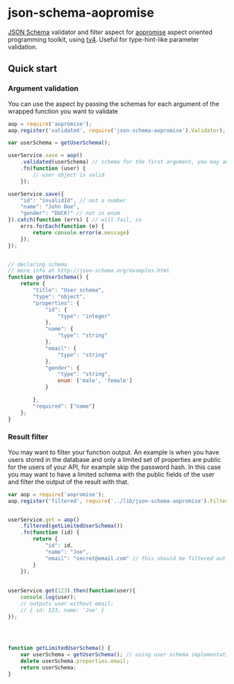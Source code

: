 # json-schema-aopromise
[JSON Schema](http://json-schema.org/examples.html) validator and filter aspect for
[aopromise](https://www.npmjs.com/package/aopromise) aspect oriented programming toolkit, using [tv4](https://www.npmjs.com/package/tv4). 
Useful for type-hint-like parameter validation.

## Quick start
### Argument validation
You can use the aspect by passing the schemas for each argument of the wrapped function you want to validate

```javascript
aop = require('aopromise');
aop.register('validated', require('json-schema-aopromise').Validator);

var userSchema = getUserSchema();

userService.save = aop()
	.validated(userSchema) // schema for the first argument, you may an array for multiple arguments
	.fn(function (user) {
		// user object is valid
	});

userService.save({
    "id": "invalidId", // not a number
    "name": "John Doe",
    "gender": "DUCK!" // not in enum
}).catch(function (errs) { // will fail, so
    errs.forEach(function (e) {
        return console.error(e.message)
    });
});


// declaring schema
// more info at http://json-schema.org/examples.html
function getUserSchema() {
	return {
		"title": "User schema",
		"type": "object",
		"properties": {
			"id": {
				"type": "integer"
			},
			"name": {
				"type": "string"
			},
            "email": {
                "type": "string"
            },
			"gender": {
				"type": "string",
				enum: ['male', 'female']
			}

		},
		"required": ["name"]
	};
}
```

### Result filter
You may want to filter your function output. An example is when you have users stored in the database and only
a limited set of properties are public for the users of your API, for example skip the password hash. 
In this case you may want to have a limited schema with the public fields of the user and filter the output of the result
with that.
```javascript
var aop = require('aopromise');
aop.register('filtered', require('../lib/json-schema-aopromise').Filter);


userService.get = aop()
	.filtered(getLimitedUserSchema())
	.fn(function (id) {
		return {
			"id": id,
			"name": "Joe",
			"email": "secret@email.com" // this should be filtered out
		}
	});
	
	
userService.get(123).then(function(user){
    console.log(user);
    // outputs user without email: 
    // { id: 123, name: 'Joe' }
});
	
	


function getLimitedUserSchema() {
	var userSchema = getUserSchema(); // using user schema implementation above
	delete userSchema.properties.email;
	return userSchema;
}

```